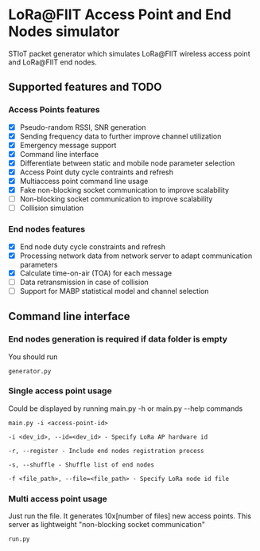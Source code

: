 # LoRa@FIIT Access Point and End Nodes simulator
STIoT packet generator which simulates LoRa@FIIT wireless access point and LoRa@FIIT end nodes.

## Supported features and TODO
### Access Points features
- [X] Pseudo-random RSSI, SNR generation
- [X] Sending frequency data to further improve channel utilization
- [X] Emergency message support
- [X] Command line interface
- [X] Differentiate between static and mobile node parameter selection
- [X] Access Point duty cycle contraints and refresh
- [X] Multiaccess point command line usage
- [X] Fake non-blocking socket communication to improve scalability
- [ ] Non-blocking socket communication to improve scalability
- [ ] Collision simulation

### End nodes features
- [X] End node duty cycle constraints and refresh
- [X] Processing network data from network server to adapt communication parameters
- [X] Calculate time-on-air (TOA) for each message
- [ ] Data retransmission in case of collision
- [ ] Support for MABP statistical model and channel selection

## Command line interface

### End nodes generation is required if data folder is empty
You should run
```
generator.py
```

### Single access point usage
Could be displayed by running main.py -h or main.py --help commands
```
main.py -i <access-point-id>

-i <dev_id>, --id=<dev_id> - Specify LoRa AP hardware id

-r, --register - Include end nodes registration process

-s, --shuffle - Shuffle list of end nodes

-f <file_path>, --file=<file_path> - Specify LoRa node id file
```

### Multi access point usage
Just run the file. It generates 10x[number of files] new access points.
This server as lightweight "non-blocking socket communication"
```
run.py
```
